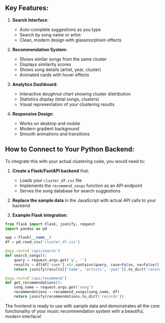 

## Key Features:

1. **Search Interface**: 
   - Auto-complete suggestions as you type
   - Search by song name or artist
   - Clean, modern design with glassmorphism effects

2. **Recommendation System**:
   - Shows similar songs from the same cluster
   - Displays similarity scores
   - Shows song details (artist, year, cluster)
   - Animated cards with hover effects

3. **Analytics Dashboard**:
   - Interactive doughnut chart showing cluster distribution
   - Statistics display (total songs, clusters)
   - Visual representation of your clustering results

4. **Responsive Design**:
   - Works on desktop and mobile
   - Modern gradient background
   - Smooth animations and transitions

## How to Connect to Your Python Backend:

To integrate this with your actual clustering code, you would need to:

1. **Create a Flask/FastAPI backend** that:
   - Loads your `cluster_df.csv` file
   - Implements the `recommend_songs` function as an API endpoint
   - Serves the song database for search suggestions

2. **Replace the sample data** in the JavaScript with actual API calls to your backend

3. **Example Flask integration**:
```python
from flask import Flask, jsonify, request
import pandas as pd

app = Flask(__name__)
df = pd.read_csv('cluster_df.csv')

@app.route('/api/search')
def search_songs():
    query = request.args.get('q', '')
    results = df[df['name'].str.contains(query, case=False, na=False)]
    return jsonify(results[['name', 'artists', 'year']].to_dict('records'))

@app.route('/api/recommend')
def get_recommendations():
    song_name = request.args.get('song')
    recommendations = recommend_songs(song_name, df)
    return jsonify(recommendations.to_dict('records'))
```

The frontend is ready to use with sample data and demonstrates all the core functionality of your music recommendation system with a beautiful, modern interface!
